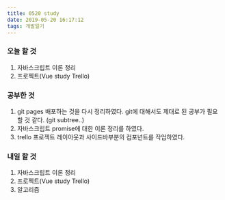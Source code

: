 ```yaml
---
title: 0520 study
date: 2019-05-20 16:17:12
tags: 개발일기
---
```


### 오늘 할 것

1. 자바스크립트 이론 정리
2. 프로젝트(Vue study Trello)

### 공부한 것

1. git pages 배포하는 것을 다시 정리하였다. git에 대해서도 제대로 된 공부가 필요할 것 같다. (git subtree..)
2. 자바스크립트 promise에 대한 이론 정리를 하였다.
3. trello 프로젝트 레이아웃과 사이드바부분의 컴포넌트를 작업하였다.

### 내일 할 것

1. 자바스크립트 이론 정리
2. 프로젝트(Vue study Trello)
3. 알고리즘
